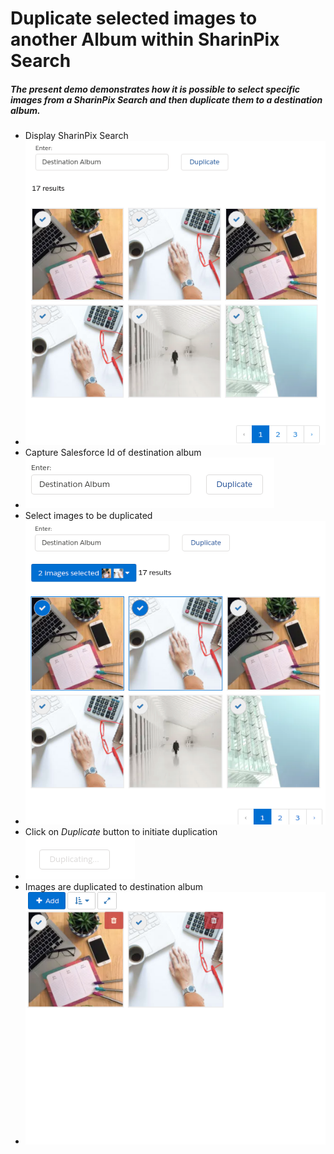 # Duplicate selected images to another Album within SharinPix Search

##### The present demo demonstrates how it is possible to select specific images from a SharinPix Search and then duplicate them to a destination album.
* Display SharinPix Search
* ![](https://raw.githubusercontent.com/kherinwork/images/master/1.png)
* Capture Salesforce Id of destination album
* ![](https://raw.githubusercontent.com/kherinwork/images/master/2.png)
* Select images to be duplicated
* ![](https://raw.githubusercontent.com/kherinwork/images/master/3.png)
* Click on *Duplicate* button to initiate duplication
* ![](https://raw.githubusercontent.com/kherinwork/images/master/5.png)
* Images are duplicated to destination album
* ![](https://raw.githubusercontent.com/kherinwork/images/master/6.png)